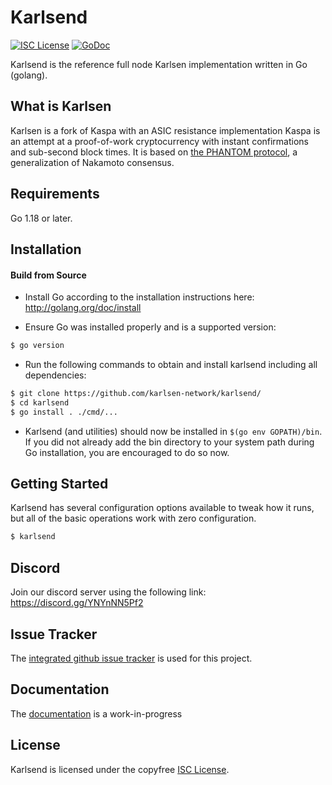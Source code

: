 
Karlsend
====

[![ISC License](http://img.shields.io/badge/license-ISC-blue.svg)](https://choosealicense.com/licenses/isc/)
[![GoDoc](https://img.shields.io/badge/godoc-reference-blue.svg)](http://godoc.org/github.com/karlsen-network/karlsend/)

Karlsend is the reference full node Karlsen implementation written in Go (golang).

## What is Karlsen

Karlsen is a fork of Kaspa with an ASIC resistance implementation
Kaspa is an attempt at a proof-of-work cryptocurrency with instant confirmations and sub-second block times. It is based on [the PHANTOM protocol](https://eprint.iacr.org/2018/104.pdf), a generalization of Nakamoto consensus.

## Requirements

Go 1.18 or later.

## Installation

#### Build from Source

- Install Go according to the installation instructions here:
  http://golang.org/doc/install

- Ensure Go was installed properly and is a supported version:

```bash
$ go version
```

- Run the following commands to obtain and install karlsend including all dependencies:

```bash
$ git clone https://github.com/karlsen-network/karlsend/
$ cd karlsend
$ go install . ./cmd/...
```

- Karlsend (and utilities) should now be installed in `$(go env GOPATH)/bin`. If you did
  not already add the bin directory to your system path during Go installation,
  you are encouraged to do so now.


## Getting Started

Karlsend has several configuration options available to tweak how it runs, but all
of the basic operations work with zero configuration.

```bash
$ karlsend
```

## Discord
Join our discord server using the following link: https://discord.gg/YNYnNN5Pf2

## Issue Tracker

The [integrated github issue tracker](https://github.com/karlsen-network/karlsend/issues)
is used for this project.


## Documentation

The [documentation](https://github.com/karlsen-network/docs) is a work-in-progress

## License

Karlsend is licensed under the copyfree [ISC License](https://choosealicense.com/licenses/isc/).
